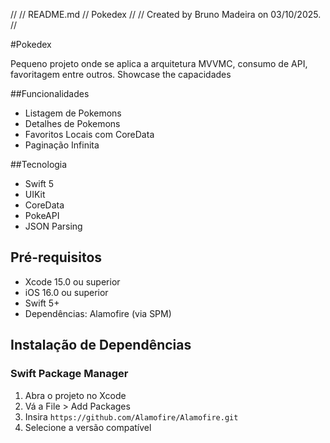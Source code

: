 //
//  README.md
//  Pokedex
//
//  Created by Bruno Madeira on 03/10/2025.
//

#Pokedex

Pequeno projeto onde se aplica a arquitetura MVVMC, consumo de API, favoritagem entre outros. Showcase the capacidades

##Funcionalidades
- Listagem de Pokemons
- Detalhes de Pokemons
- Favoritos Locais com CoreData
- Paginação Infinita

##Tecnologia
- Swift 5
- UIKit
- CoreData
- PokeAPI
- JSON Parsing

## Pré-requisitos
- Xcode 15.0 ou superior
- iOS 16.0 ou superior
- Swift 5+
- Dependências: Alamofire (via SPM)

## Instalação de Dependências

### Swift Package Manager
1. Abra o projeto no Xcode
2. Vá a File > Add Packages
3. Insira `https://github.com/Alamofire/Alamofire.git`
4. Selecione a versão compatível



